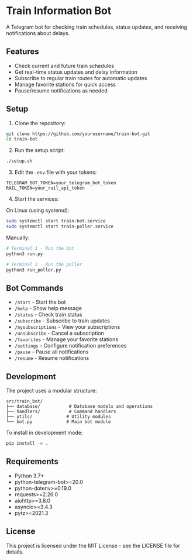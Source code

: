 # Train Information Bot

A Telegram bot for checking train schedules, status updates, and receiving notifications about delays.

## Features

- Check current and future train schedules
- Get real-time status updates and delay information
- Subscribe to regular train routes for automatic updates
- Manage favorite stations for quick access
- Pause/resume notifications as needed

## Setup

1. Clone the repository:
```bash
git clone https://github.com/yourusername/train-bot.git
cd train-bot
```

2. Run the setup script:
```bash
./setup.sh
```

3. Edit the `.env` file with your tokens:
```
TELEGRAM_BOT_TOKEN=your_telegram_bot_token
RAIL_TOKEN=your_rail_api_token
```

4. Start the services:

On Linux (using systemd):
```bash
sudo systemctl start train-bot.service
sudo systemctl start train-poller.service
```

Manually:
```bash
# Terminal 1 - Run the bot
python3 run.py

# Terminal 2 - Run the poller
python3 run_poller.py
```

## Bot Commands

- `/start` - Start the bot
- `/help` - Show help message
- `/status` - Check train status
- `/subscribe` - Subscribe to train updates
- `/mysubscriptions` - View your subscriptions
- `/unsubscribe` - Cancel a subscription
- `/favorites` - Manage your favorite stations
- `/settings` - Configure notification preferences
- `/pause` - Pause all notifications
- `/resume` - Resume notifications

## Development

The project uses a modular structure:

```
src/train_bot/
├── database/           # Database models and operations
├── handlers/           # Command handlers
├── utils/             # Utility modules
└── bot.py             # Main bot module
```

To install in development mode:
```bash
pip install -e .
```

## Requirements

- Python 3.7+
- python-telegram-bot>=20.0
- python-dotenv>=0.19.0
- requests>=2.26.0
- aiohttp>=3.8.0
- asyncio>=3.4.3
- pytz>=2021.3

## License

This project is licensed under the MIT License - see the LICENSE file for details.
